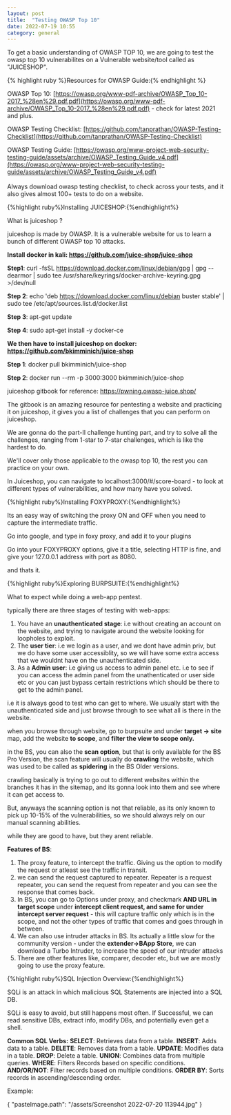 ```yaml
---
layout: post
title:  "Testing OWASP Top 10"
date: 2022-07-19 10:55
category: general
---
```

To get a basic understanding of OWASP TOP 10, we are going to test the owasp top 10 vulnerabilites on a Vulnerable website/tool called as "JUICESHOP".

{% highlight ruby %}Resources for OWASP Guide:{% endhighlight %}

OWASP Top 10: [https://owasp.org/www-pdf-archive/OWASP_Top_10-2017_%28en%29.pdf.pdf](https://owasp.org/www-pdf-archive/OWASP_Top_10-2017_%28en%29.pdf.pdf) - check for latest 2021 and plus.

OWASP Testing Checklist: [https://github.com/tanprathan/OWASP-Testing-Checklist](https://github.com/tanprathan/OWASP-Testing-Checklist)  

OWASP Testing Guide: [https://owasp.org/www-project-web-security-testing-guide/assets/archive/OWASP_Testing_Guide_v4.pdf](https://owasp.org/www-project-web-security-testing-guide/assets/archive/OWASP_Testing_Guide_v4.pdf)  
   
Always download owasp testing checklist, to check across your tests, and it also gives almost 100+ tests to do on a website. 

{%highlight ruby%}Installing JUICESHOP:{%endhighlight%}

What is juiceshop ?

juiceshop is made by OWASP. It is a vulnerable website for us to learn a bunch of different OWASP top 10 attacks.

**Install docker in kali: https://github.com/juice-shop/juice-shop**

**Step1**: curl -fsSL https://download.docker.com/linux/debian/gpg | gpg --dearmor | sudo tee /usr/share/keyrings/docker-archive-keyring.gpg >/dev/null

**Step 2**: echo 'deb  https://download.docker.com/linux/debian buster stable' | sudo tee /etc/apt/sources.list.d/docker.list

**Step 3**: apt-get update

**Step 4**: sudo apt-get install -y docker-ce

**We then have to install juiceshop on docker: https://github.com/bkimminich/juice-shop**

**Step 1**: docker pull bkimminich/juice-shop

**Step 2**: docker run --rm -p 3000:3000 bkimminich/juice-shop

juiceshop gitbook for reference: https://pwning.owasp-juice.shop/

The gitbook is an amazing resource for pentesting a website and practicing it on juiceshop, it gives you a list of challenges that you can perform on juiceshop.

We are gonna do the part-II challenge hunting part, and try to solve all the challenges, ranging from 1-star to 7-star challenges, which is like the hardest to do.

We'll cover only those applicable to the owasp top 10, the rest you can practice on your own.

In Juiceshop, you can navigate to localhost:3000/#/score-board - to look at different types of vulnerabilities, and how many have you solved.

{%highlight ruby%}Installing FOXYPROXY:{%endhighlight%}

Its an easy way of switching the proxy ON and OFF when you need to capture the intermediate traffic.

Go into google, and type in foxy proxy, and add it to your plugins

Go into your FOXYPROXY options, give it a title, selecting HTTP is fine, and give your 127.0.0.1 address with port as 8080.

and thats it.

{%highlight ruby%}Exploring BURPSUITE:{%endhighlight%}

What to expect while doing a web-app pentest.

typically there are three stages of testing with web-apps:

1. You have an **unauthenticated stage**: i.e without creating an account on the website, and trying to navigate around the website looking for loopholes to exploit.
2. The **user tier**: i.e we login as a user, and we dont have admin priv, but we do have some user accessiblity, so we will have some extra access that we wouldnt have on the unauthenticated side.
3. As a **Admin user**: i.e giving us access to admin panel etc. i.e to see if you can access the admin panel from the unathenticated or user side etc or you can just bypass certain restrictions which should be there to get to the admin panel.

i.e it is always good to test who can get to where. We usually start with the unauthenticated side and just browse through to see what all is there in the website.

when you browse through website, go to burpsuite and under **target -> site** map, add the website **to scope**, and **filter the view to scope only.**

in the BS, you can also the **scan option**, but that is only available for the BS Pro Version, the scan feature will usually do **crawling** the website, which was used to be called as **spidering** in the BS Older versions.

crawling basically is trying to go out to different websites within the branches it has in the sitemap, and its gonna look into them and see where it can get access to.

But, anyways the scanning option is not that reliable, as its only known to pick up 10-15% of the vulnerabilities, so we should always rely on our manual scanning abilities.

while they are good to have, but they arent reliable.

**Features of BS**:

1. The proxy feature, to intercept the traffic. Giving us the option to modify the request or atleast see the traffic in transit.
2. we can send the request captured to repeater. Repeater is a request repeater, you can send the request from repeater and you can see the response that comes back.
3. In BS, you can go to Options under proxy, and checkmark **AND URL in target scope** under **intercept client request, and same for under intercept server request** - this will capture traffic only which is in the scope, and not the other types of traffic that comes and goes through in between.
4. We can also use intruder attacks in BS. Its actually a little slow for the community version - under the **extender->BApp Store**, we can download a Turbo Intruder, to increase the speed of our intruder attacks
5. There are other features like, comparer, decoder etc, but we are mostly going to use the proxy feature.

{%highlight ruby%}SQL Injection Overview:{%endhighlight%}

SQLi is an attack in which malicious SQL Statements are injected into a SQL DB.

SQLi is easy to avoid, but still happens most often. If Successful, we can read sensitive DBs, extract info, modify DBs, and potentially even get a shell.

**Common SQL Verbs:**
**SELECT**: Retrieves data from a table.
**INSERT**: Adds data to a table.
**DELETE**: Removes data from a table.
**UPDATE**: Modifies data in a table.
**DROP**: Delete a table.
**UNION**: Combines data from multiple queries.
**WHERE**: Filters Records based on specific conditions.
**AND/OR/NOT**: Filter records based on multiple conditions.
**ORDER BY**: Sorts records in ascending/descending order.

Example:

{
    "pasteImage.path": "/assets/Screenshot 2022-07-20 113944.jpg"
}


